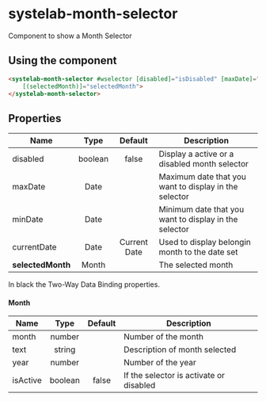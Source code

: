 # systelab-month-selector

Component to show a Month Selector

## Using the component

```html
<systelab-month-selector #wselector [disabled]="isDisabled" [maxDate]="maxDate" [minDate]="minDate" [currentDate]="currentDate"
    [(selectedMonth)]="selectedMonth">
</systelab-month-selector>
```

## Properties

| Name | Type | Default | Description |
| ---- |:----:|:-------:| ----------- |
| disabled | boolean | false | Display a active or a disabled month selector |
| maxDate | Date | | Maximum date that you want to display in the selector |
| minDate | Date | | Minimum date that you want to display in the selector |
| currentDate | Date | Current Date | Used to display belongin month to the date set |
| **selectedMonth** | Month |  | The selected month |

In black the Two-Way Data Binding properties.

#### Month

| Name | Type | Default | Description |
| ---- |:----:|:-------:| ----------- |
| month | number |  | Number of the month |
| text | string | | Description of month selected |
| year | number | | Number of the year |
| isActive | boolean | false | If the selector is activate or disabled |


